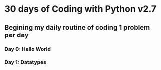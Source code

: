 # 30 days of Coding with Python v2.7

## Begining my daily routine of coding 1 problem per day

### Day 0: Hello World
### Day 1: Datatypes
